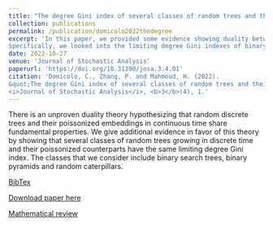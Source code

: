 ```yaml
---
title: "The degree Gini index of several classes of random trees and their poissonized counterparts---Evidence for duality"
collection: publications
permalink: /publication/domicolo2022thedegree
excerpt: 'In this paper, we provided some evidence showing duality between discrete-time random trees and their poissonized (continuous-time) counterparts. 
Specifically, we looked into the limiting degree Gini indexes of binary search trees, binary pyramids and random caterpillars.'
date: 2022-10-27
venue: 'Journal of Stochastic Analysis'
paperurl: 'https://doi.org/10.31390/josa.3.4.01'
citation: 'Domicolo, C., Zhang, P. and Mahmoud, H. (2022). 
&quot;The degree Gini index of several classes of random trees and their poissonized counterparts---Evidence for duality.&quot; 
<i>Journal of Stochastic Analysis</i>, <b>3</b>(4), 1.'
---
```

There is an unproven duality theory hypothesizing that random discrete trees and their poissonized embeddings in continuous time share fundamental properties. 
We give additional evidence in favor of this theory by showing that several classes of random trees growing in discrete time and
their poissonized counterparts have the same limiting degree Gini index. The classes that we consider include binary search trees, binary pyramids and
random caterpillars.

[BibTex](https://panpanzhang99299.github.io/files/domicolo2022thedegree.bib)

[Download paper here](https://doi.org/10.31390/josa.3.4.01)

[Mathematical review](https://mathscinet.ams.org/mathscinet-getitem?mr=4527142)
